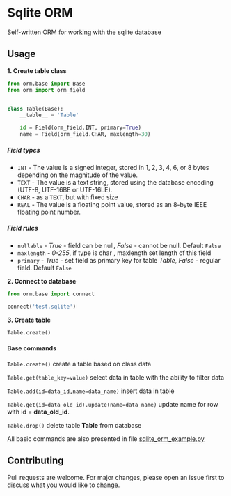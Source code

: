 # Sqlite ORM

Self-written ORM for working with the sqlite database

## Usage
**1. Create table class** 

```python
from orm.base import Base
from orm import orm_field


class Table(Base):
    __table__ = 'Table'

    id = Field(orm_field.INT, primary=True)
    name = Field(orm_field.CHAR, maxlength=30)
```
 ##### Field types
 * `INT` - The value is a signed integer, stored in 1, 2, 3, 4, 6, or 8 bytes depending on the magnitude of the value.
 * `TEXT` - The value is a text string, stored using the database encoding (UTF-8, UTF-16BE or UTF-16LE).
 * `CHAR` - as a `TEXT`, but with fixed size
 * `REAL` - The value is a floating point value, stored as an 8-byte IEEE floating point number.
 ##### Field rules
 * `nullable` - *True* - field can be null, *False* - cannot be null. Default `False`
 * `maxlength` - *0-255*, if type is char , maxlength set length of this field
 * `primary` -  *True* - set field as primary key for table *Table*, *False* - regular field. Default `False`
 
**2. Connect to database**

```python
from orm.base import connect

connect('test.sqlite')
```

**3. Create table**

```python
Table.create()
```

#### Base commands
`Table.create()` create a table based on class data

`Table.get(table_key=value)` select data in table with the ability to filter data

`Table.add(id=data_id,name=data_name)` insert data in table

`Table.get(id=data_old_id).update(name=data_name)` update name for row with id = **data_old_id**.

`Table.drop()` delete table **Table** from database

All basic commands are also presented in file [sqlite_orm_example.py](sqlite_orm_example.py)

## Contributing

Pull requests are welcome. For major changes, please open an issue first to discuss what you would like to change.
